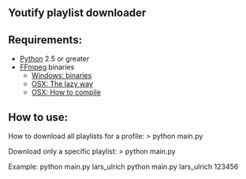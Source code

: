 Youtify playlist downloader
---------------------------

Requirements:
-------------
* [Python](http://python.org/download/) 2.5 or greater 
* [FFmpeg](http://ffmpeg.org/) binaries
    * [Windows: binaries](http://ffmpeg.zeranoe.com/builds/)
    * [OSX: The lazy way](http://hints.macworld.com/article.php?story=20061220082125312)
    * [OSX: How to compile](http://hunterford.me/compiling-ffmpeg-on-mac-os-x/)

How to use:
-----------
How to download all playlists for a profile:
    > python main.py <username>

Download only a specific playlist:
    > python main.py <username> <playlistid>

Example:
    python main.py lars_ulrich
    python main.py lars_ulrich 123456